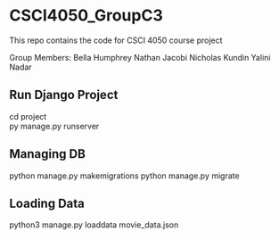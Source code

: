 # CSCI4050_GroupC3

This repo contains the code for CSCI 4050 course project

Group Members:
Bella Humphrey
Nathan Jacobi
Nicholas Kundin
Yalini Nadar

## Run Django Project
cd project  
py manage.py runserver

## Managing DB
python manage.py makemigrations
python manage.py migrate

## Loading Data
python3 manage.py loaddata movie_data.json